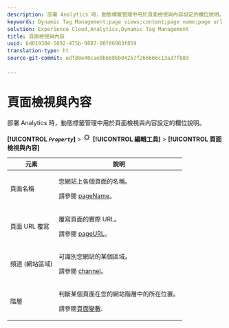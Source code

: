 ```yaml
---
description: 部署 Analytics 時，動態標籤管理中用於頁面檢視與內容設定的欄位說明。
keywords: Dynamic Tag Management;page views;content;page name;page url override;channel;site section;hierarchy
solution: Experience Cloud,Analytics,Dynamic Tag Management
title: 頁面檢視與內容
uuid: 6d019304-5892-475b-9887-00f86983f859
translation-type: ht
source-git-commit: edf88e40cae8b6886b04257f266666c13a37f88d

---
```



# 頁面檢視與內容

部署 Analytics 時，動態標籤管理中用於頁面檢視與內容設定的欄位說明。

**[!UICONTROL *`Property`*]** &gt; ![](assets/settings_gear.png) **[!UICONTROL 編輯工具]** &gt; **[!UICONTROL 頁面檢視與內容]**

<table id="table_654149A8A66B404BBF9BAF8EC67F5F8F"> 
 <thead> 
  <tr> 
   <th colname="col1" class="entry"> 元素 </th> 
   <th colname="col2" class="entry"> 說明 </th> 
  </tr> 
 </thead>
 <tbody> 
  <tr> 
   <td colname="col1"> 頁面名稱 </td> 
   <td colname="col2"> <p>您網站上各個頁面的名稱。 </p> <p>請參閱 <a href="/help/implement/js-implementation/page-variables/pagename.md">pageName</a>。 </p> </td> 
  </tr> 
  <tr> 
   <td colname="col1"> 頁面 URL 覆寫 </td> 
   <td colname="col2"> <p> 覆寫頁面的實際 URL。 </p> <p>請參閱 <a href="/help/implement/js-implementation/page-variables/pageurl.md">pageURL</a>。 </p> </td> 
  </tr> 
  <tr> 
   <td colname="col1"> 頻道 (網站區域) </td> 
   <td colname="col2"> <p>可識別您網站的某個區域。 </p> <p>請參閱 <a href="/help/implement/js-implementation/page-variables/channel.md">channel</a>。 </p> </td> 
  </tr> 
  <tr> 
   <td colname="col1"> 階層 </td> 
   <td colname="col2"> <p>判斷某個頁面在您的網站階層中的所在位置。 </p> <p>請參閱<a href="/help/implement/js-implementation/page-variables/page-variables.md">頁面變數</a>. </p> </td> 
  </tr> 
 </tbody> 
</table>

